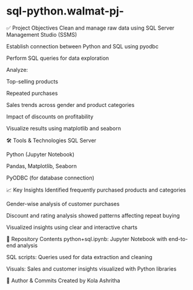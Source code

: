 # sql-python.walmat-pj-
✅ Project Objectives
Clean and manage raw data using SQL Server Management Studio (SSMS)

Establish connection between Python and SQL using pyodbc

Perform SQL queries for data exploration

Analyze:

Top-selling products

Repeated purchases

Sales trends across gender and product categories

Impact of discounts on profitability

Visualize results using matplotlib and seaborn

🛠 Tools & Technologies
SQL Server

Python (Jupyter Notebook)

Pandas, Matplotlib, Seaborn

PyODBC (for database connection)

📈 Key Insights
Identified frequently purchased products and categories

Gender-wise analysis of customer purchases

Discount and rating analysis showed patterns affecting repeat buying

Visualized insights using clear and interactive charts

📂 Repository Contents
python+sql.ipynb: Jupyter Notebook with end-to-end analysis

SQL scripts: Queries used for data extraction and cleaning

Visuals: Sales and customer insights visualized with Python libraries

🔗 Author & Commits
Created by Kola Ashritha

